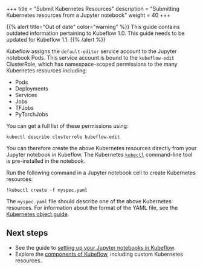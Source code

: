 +++
title = "Submit Kubernetes Resources"
description = "Submitting Kubernetes resources from a Jupyter notebook"
weight = 40
+++

{{% alert title="Out of date" color="warning" %}}
This guide contains outdated information pertaining to Kubeflow 1.0. This guide
needs to be updated for Kubeflow 1.1.
{{% /alert %}}


Kubeflow assigns the `default-editor` service account to the Jupyter notebook
Pods. This service account is bound to the `kubeflow-edit` ClusterRole, which has namespace-scoped permissions to the many Kubernetes resources including:

* Pods
* Deployments
* Services
* Jobs
* TFJobs
* PyTorchJobs

You can get a full list of these permissions using:
```
kubectl describe clusterrole kubeflow-edit
```

You can therefore create the above Kubernetes resources directly from your
Jupyter notebook in Kubeflow. The Kubernetes
[`kubectl`](https://kubernetes.io/docs/tasks/tools/install-kubectl/)
command-line tool is pre-installed in the notebook.

Run the following command in a Jupyter notebook cell to create Kubernetes
resources:

```
!kubectl create -f myspec.yaml
```

The `myspec.yaml` file should describe one of the above Kubernetes resources.
For information about the format of the YAML file, see the
[Kubernetes object guide](https://kubernetes.io/docs/concepts/overview/working-with-objects/kubernetes-objects/).

## Next steps

* See the guide to [setting up
  your Jupyter notebooks in Kubeflow](/docs/notebooks/setup/).
* Explore the [components of Kubeflow](/docs/components/), including custom
  Kubernetes resources.
